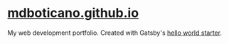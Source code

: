 # [mdboticano.github.io](https://mdboticano.github.io)

My web development portfolio. Created with Gatsby's [hello world starter](https://github.com/gatsbyjs/gatsby-starter-hello-world).